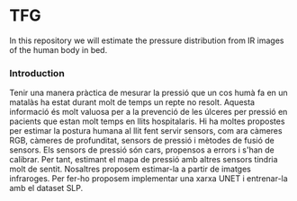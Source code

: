 # TFG
In this repository we will estimate the pressure distribution from IR images of the human body in bed.

### Introduction

Tenir una manera pràctica de mesurar la pressió que un cos humà fa en un matalàs ha estat durant molt de temps un repte no resolt. Aquesta informació és molt valuosa per a la prevenció de les úlceres per pressió en pacients que estan molt temps en llits hospitalaris. Hi ha moltes propostes per estimar la postura humana al llit fent servir sensors, com ara càmeres RGB, càmeres de profunditat, sensors de pressió i mètodes de fusió de sensors. Els sensors de pressió són cars, propensos a errors i s'han de calibrar. Per tant, estimant el mapa de pressió amb altres sensors tindria molt de sentit. Nosaltres proposem estimar-la a partir de imatges infraroges. Per fer-ho proposem implementar una xarxa UNET i entrenar-la amb el dataset SLP.
